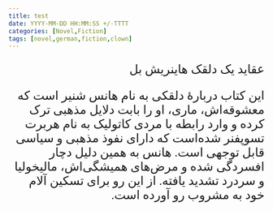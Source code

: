 ```yaml
---
title: test
date: YYYY-MM-DD HH:MM:SS +/-TTTT
categories: [Novel,Fiction]
tags: [novel,german,fiction,clown]
---
```



<style type="text/css"> @font-face { font-family: 'Roya'; src: url('../../roya.ttf'); } p { font-family: Roya; direction: rtl; font-size:24px; } </style> 




عقاید یک دلقک 
هاینریش بل

این کتاب دربارهٔ دلقکی به نام هانس شنیر است که معشوقه‌اش، ماری، او را بابت دلایل مذهبی ترک کرده و وارد رابطه با مردی کاتولیک به نام هربرت تسوپفنر شده‌است که دارای نفوذ مذهبی و سیاسی قابل توجهی است. هانس به همین دلیل دچار افسردگی شده و مرض‌های همیشگی‌اش، مالیخولیا و سردرد تشدید یافته. از این رو برای تسکین آلام خود به مشروب رو آورده‌ است.

